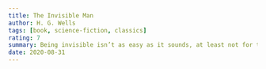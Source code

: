 ```yaml
---
title: The Invisible Man
author: H. G. Wells
tags: [book, science-fiction, classics]
rating: 7
summary: Being invisible isn’t as easy as it sounds, at least not for this novel’s titular character, Griffin. The godfather of sci-fi, H.G. Wells, examines some of the practical issues that may result from transparency in Victorian England. Despite the novel’s short length, Wells manages to include a fair amount of his trademark social criticism. It is poverty and isolation that drives Griffin to his most violent and exploitative acts. And in the end, it is a community of people, united together, that faces off against Griffin’s lonely reign of terror. 
date: 2020-08-31
---
```


